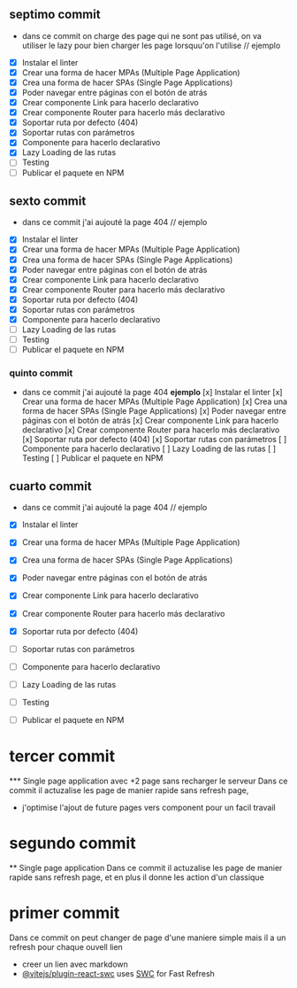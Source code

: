 ## septimo commit
* dans ce commit on charge des page qui ne sont pas utilisé, on va utiliser le lazy pour bien charger les page lorsquu'on l'utilise
// ejemplo
- [x] Instalar el linter
- [x] Crear una forma de hacer MPAs (Multiple Page Application)
- [x] Crea una forma de hacer SPAs (Single Page Applications)
- [x] Poder navegar entre páginas con el botón de atrás
- [x] Crear componente Link para hacerlo declarativo
- [x] Crear componente Router para hacerlo más declarativo
- [x] Soportar ruta por defecto (404)
- [x] Soportar rutas con parámetros
- [x] Componente <Route /> para hacerlo declarativo
- [x] Lazy Loading de las rutas
- [ ] Testing
- [ ] Publicar el paquete en NPM

## sexto commit
* dans ce commit j'ai aujouté la page 404
// ejemplo
- [x] Instalar el linter
- [x] Crear una forma de hacer MPAs (Multiple Page Application)
- [x] Crea una forma de hacer SPAs (Single Page Applications)
- [x] Poder navegar entre páginas con el botón de atrás
- [x] Crear componente Link para hacerlo declarativo
- [x] Crear componente Router para hacerlo más declarativo
- [x] Soportar ruta por defecto (404)
- [x] Soportar rutas con parámetros
- [x] Componente <Route /> para hacerlo declarativo
- [ ] Lazy Loading de las rutas
- [ ] Testing
- [ ] Publicar el paquete en NPM

### quinto commit
* dans ce commit j'ai aujouté la page 404
**ejemplo**
[x] Instalar el linter
[x] Crear una forma de hacer MPAs (Multiple Page Application)
[x] Crea una forma de hacer SPAs (Single Page Applications)
[x] Poder navegar entre páginas con el botón de atrás
[x] Crear componente Link para hacerlo declarativo
[x] Crear componente Router para hacerlo más declarativo
[x] Soportar ruta por defecto (404)
[x] Soportar rutas con parámetros
[ ] Componente <Route /> para hacerlo declarativo
[ ] Lazy Loading de las rutas
[ ] Testing
[ ] Publicar el paquete en NPM

## cuarto commit
* dans ce commit j'ai aujouté la page 404
// ejemplo
- [x] Instalar el linter
- [x] Crear una forma de hacer MPAs (Multiple Page Application)
- [x] Crea una forma de hacer SPAs (Single Page Applications)
- [x] Poder navegar entre páginas con el botón de atrás
- [x] Crear componente Link para hacerlo declarativo
- [x] Crear componente Router para hacerlo más declarativo
- [x] Soportar ruta por defecto (404)
- [ ] Soportar rutas con parámetros
- [ ] Componente <Route /> para hacerlo declarativo
- [ ] Lazy Loading de las rutas
- [ ] Testing
- [ ] Publicar el paquete en NPM


# tercer commit
*** Single page application avec +2 page sans recharger le serveur
Dans ce commit il actuzalise les page de manier rapide sans refresh page,
+ j'optimise l'ajout de future pages vers component pour un facil travail

# segundo commit
** Single page application
Dans ce commit il actuzalise les page de manier rapide sans refresh page, et en plus il donne les action d'un <a> classique

# primer commit

Dans ce commit on peut changer de page d'une maniere simple mais il a un refresh pour chaque ouvell lien

- creer un lien avec markdown
- [@vitejs/plugin-react-swc](https://github.com/vitejs/vite-plugin-react-swc) uses [SWC](https://swc.rs/) for Fast Refresh
